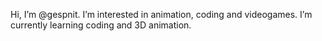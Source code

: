 Hi, I’m @gespnit.
I’m interested in animation, coding and videogames.
I’m currently learning coding and 3D animation.


<!---
gespnit/gespnit is a ✨ special ✨ repository because its `README.md` (this file) appears on your GitHub profile.
You can click the Preview link to take a look at your changes.
--->
